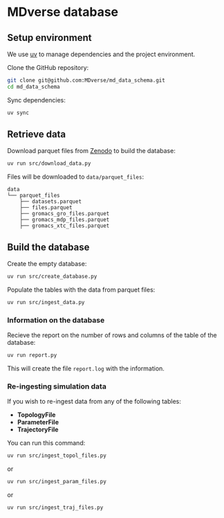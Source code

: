 # MDverse database

## Setup environment

We use [uv](https://docs.astral.sh/uv/getting-started/installation/)
to manage dependencies and the project environment.

Clone the GitHub repository:

```sh
git clone git@github.com:MDverse/md_data_schema.git
cd md_data_schema
```

Sync dependencies:

```sh
uv sync
```


## Retrieve data

Download parquet files from [Zenodo](https://doi.org/10.5281/zenodo.7856523) to build the database:

```sh
uv run src/download_data.py
```

Files will be downloaded to `data/parquet_files`:

```
data
└── parquet_files
    ├── datasets.parquet
    ├── files.parquet
    ├── gromacs_gro_files.parquet
    ├── gromacs_mdp_files.parquet
    ├── gromacs_xtc_files.parquet
```

## Build the database

Create the empty database:

```sh
uv run src/create_database.py
```

Populate the tables with the data from parquet files:

```sh
uv run src/ingest_data.py
```
### Information on the database

Recieve the report on the number of rows and columns of the table of the database:

```sh
uv run report.py
```

This will create the file `report.log` with the information.


### Re-ingesting simulation data

If you wish to re-ingest data from any of the following tables:
- **TopologyFile**
- **ParameterFile**
- **TrajectoryFile**

You can run this command:
```sh
uv run src/ingest_topol_files.py
```
or
```sh
uv run src/ingest_param_files.py
```
or
```sh
uv run src/ingest_traj_files.py
```